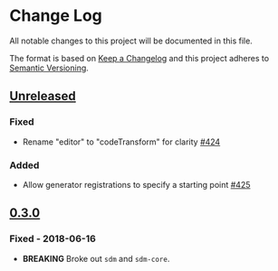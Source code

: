 # Change Log

All notable changes to this project will be documented in this file.

The format is based on [Keep a Changelog](http://keepachangelog.com/)
and this project adheres to [Semantic Versioning](http://semver.org/).

## [Unreleased](https://github.com/atomist/sdm/compare/0.3.0...HEAD)

### Fixed

-   Rename "editor" to "codeTransform" for clarity [#424](https://github.com/atomist/sdm/issues/424)

### Added

-   Allow generator registrations to specify a starting point [#425](https://github.com/atomist/sdm/issues/425)

## [0.3.0](https://github.com/atomist/sdm/tree/HEAD)

### Fixed - 2018-06-16

-   **BREAKING** Broke out `sdm` and `sdm-core`.
